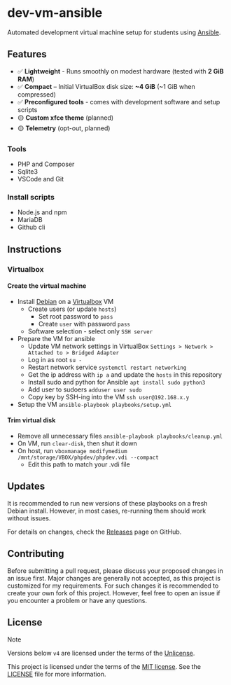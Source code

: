 # dev-vm-ansible

Automated development virtual machine setup for students using [Ansible](https://docs.ansible.com/).

## Features

* ✅ **Lightweight** - Runs smoothly on modest hardware (tested with **2 GiB RAM**)
* ✅ **Compact** – Initial VirtualBox disk size: **~4 GiB** (~1 GiB when compressed)
* ✅ **Preconfigured tools** - comes with development software and setup scripts
* 🟡 **Custom xfce theme** (planned)
* 🟡 **Telemetry** (opt-out, planned)

### Tools

* PHP and Composer
* Sqlite3
* VSCode and Git

### Install scripts

* Node.js and npm
* MariaDB
* Github cli

## Instructions

### Virtualbox

#### Create the virtual machine

* Install [Debian](https://www.debian.org/) on a [Virtualbox](https://www.virtualbox.org/) VM
	* Create users (or update `hosts`)
		* Set root password to `pass`
		* Create `user` with password `pass`
	* Software selection - select only `SSH server`
* Prepare the VM for ansible
	* Update VM network settings in VirtualBox `Settings > Network > Attached to > Bridged Adapter`
	* Log in as root `su -`
	* Restart network service `systemctl restart networking`
	* Get the ip address with `ip a` and update the `hosts` in this repository
	* Install sudo and python for Ansible `apt install sudo python3`
	* Add user to sudoers `adduser user sudo`
	* Copy key by SSH-ing into the VM `ssh user@192.168.x.y`
* Setup the VM `ansible-playbook playbooks/setup.yml`

#### Trim virtual disk

* Remove all unnecessary files `ansible-playbook playbooks/cleanup.yml`
* On VM, run `clear-disk`, then shut it down
* On host, run `vboxmanage modifymedium /mnt/storage/VBOX/phpdev/phpdev.vdi --compact`
	* Edit this path to match your .vdi file

## Updates

It is recommended to run new versions of these playbooks on a fresh Debian install.
However, in most cases, re-running them should work without issues.

For details on changes, check the [Releases](https://github.com/tgrants/dev-vm-ansible/releases) page on GitHub.

## Contributing

Before submitting a pull request, please discuss your proposed changes in an issue first.
Major changes are generally not accepted, as this project is customized for my requirements.
For such changes it is recommended to create your own fork of this project.
However, feel free to open an issue if you encounter a problem or have any questions.

## License

> [!NOTE]
>
> Versions below `v4` are licensed under the terms of the [Unlicense](https://choosealicense.com/licenses/unlicense/).

This project is licensed under the terms of the [MIT license](https://choosealicense.com/licenses/mit/).
See the [LICENSE](LICENSE) file for more information.
